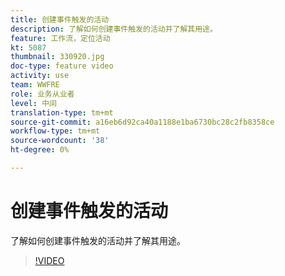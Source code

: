 ```yaml
---
title: 创建事件触发的活动
description: 了解如何创建事件触发的活动并了解其用途。
feature: 工作流，定位活动
kt: 5087
thumbnail: 330920.jpg
doc-type: feature video
activity: use
team: WWFRE
role: 业务从业者
level: 中间
translation-type: tm+mt
source-git-commit: a16eb6d92ca40a1188e1ba6730bc28c2fb8358ce
workflow-type: tm+mt
source-wordcount: '38'
ht-degree: 0%

---
```



# 创建事件触发的活动

了解如何创建事件触发的活动并了解其用途。

>[!VIDEO](https://video.tv.adobe.com/v/330920?quality=12)
